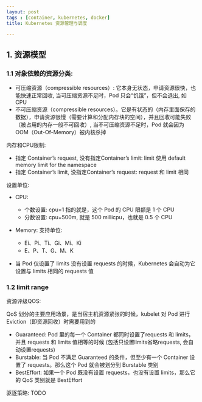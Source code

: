 ```yaml
---
layout: post
tags : [container, kubernetes, docker]
title: Kubernetes 资源管理与调度

---
```


## 1. 资源模型

### 1.1 对象依赖的资源分类:

* 可压缩资源（compressible resources）: 它本身无状态，申请资源很快，也能快速正常回收, 当可压缩资源不足时，Pod 只会“饥饿”，但不会退出, 如 CPU
* 不可压缩资源（compressible resources）。它是有状态的（内存里面保存的数据），申请资源很慢（需要计算和分配内存块的空间），并且回收可能失败（被占用的内存一般不可回收）, 当不可压缩资源不足时，Pod 就会因为 OOM（Out-Of-Memory）被内核杀掉

内存和CPU限制:

* 指定 Container’s request, 没有指定Container’s limit: limit 使用 default memory limit for the namespace
* 指定 Container’s limit, 没指定Container’s request: request 和 limit 相同

设置单位:

* CPU:
  * 个数设置:  cpu=1 指的就是，这个 Pod 的 CPU 限额是 1 个 CPU
  * 分数设置:  cpu=500m, 就是 500 millicpu，也就是 0.5 个 CPU
* Memory: 支持单位:
  * Ei、Pi、Ti、Gi、Mi、Ki
  * E、P、T、G、M、K


* 当 Pod 仅设置了 limits 没有设置 requests 的时候，Kubernetes 会自动为它设置与 limits 相同的 requests 值

### 1.2 limit range

资源评级QOS:

QoS 划分的主要应用场景，是当宿主机资源紧张的时候，kubelet 对 Pod 进行 Eviction（即资源回收）时需要用到的

* Guaranteed: Pod 里的每一个 Container 都同时设置了requests 和 limits，并且 requests 和 limits 值相等的时候 (包括只设置limits省略requests, 会自动设置requests)
* Burstable: 当 Pod 不满足 Guaranteed 的条件，但至少有一个 Container 设置了 requests。那么这个 Pod 就会被划分到 Burstable 类别
* BestEffort: 如果一个 Pod 既没有设置 requests，也没有设置 limits，那么它的 QoS 类别就是 BestEffort

驱逐策略: TODO

